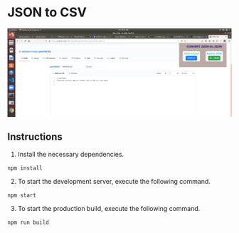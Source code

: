 

# JSON to CSV

![alt text](https://github.com/lalithakunchala/jsonToCSv/blob/master/extension.png "Home Screenshot")

## Instructions

1. Install the necessary dependencies.

```
npm install
```

2. To start the development server, execute the following command.

```
npm start
```

3. To start the production build, execute the following command.

```
npm run build
```



